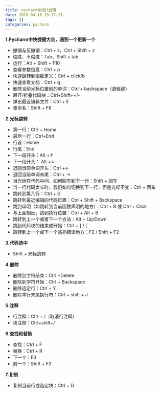```yaml
---
title: pycharm常用快捷键
date: 2018-04-10 19:17:21
tags: []
categories: pycharm
---
```


**1.Pycharm中快捷键大全，遇到一个更新一个**

* 撤销与反撤销：Ctrl + z，Ctrl + Shift + z
* 缩进、不缩进：Tab、Shift + tab
* 运行：Alt + Shift + F10
* 查看参数信息：Ctrl + p
* 快速跳转到函数定义：Ctrl + click/b
* 快速查看文档：Ctrl + q
* 删除当前光标位置前的单词：Ctrl + backspace（退格键）
* 展开/折叠代码块：Ctrl+Shift++/-
* 弹出最近编辑文件：Ctrl + E
* 重命名：Shift + F6
 

**2.光标跳转**

* 第一行：Ctrl + Home       
* 最后一行：Ctrl+End
* 行首：Home 
* 行尾：End
* 下一段开头：Alt +↑
* 下一段开头： Alt +↓
* 退回当前单词开头：Ctrl +←
* 退回当前单词末尾：Ctrl + →
* 当光标在代码中间，如何回车到下一行：Shift + 回车
* 当一行代码太长时，我们如何切换到下一行，但是光标不变：Ctrl + 回车
* 跳转到第几行：Ctrl + G
* 跳转到最近编辑的代码位置：Ctrl + Shift + Backspace
* 跳到申明（如跳转到当前函数声明的地方）：Ctrl + B 或 Ctrl + Click
* 与上面相反，跳到执行位置：Ctrl + Alt + B
* 跳转到上一个或者下一个方法：Alt + Up/Down
* 跳到代码块的结束或开始：Ctrl + ] / [
* 跳转到上一个或下一个高亮错误地方：F2 / Shift + F2
 

**3.代码选中**

* Shift + 光标跳转
 

**4.删除**

* 删除到字符结束：Ctrl +Delete
* 删除到字符开始：Ctrl + Backspace
* 删除选定行：Ctrl + Y
* 删除本行末尾换行符：Ctrl + shift + J
 

**5.注释**

* 行注释：Ctrl + /（取消行注释）
* 块注释：Ctrl+shift+/
 

**6.查找和替换**

* 查找：Ctrl + F
* 替换：Ctrl + R
* 下一个：F3
* 前一个：Shift + F3
 

**7.复制**

* 复制当前行或选定块：Ctrl + D
